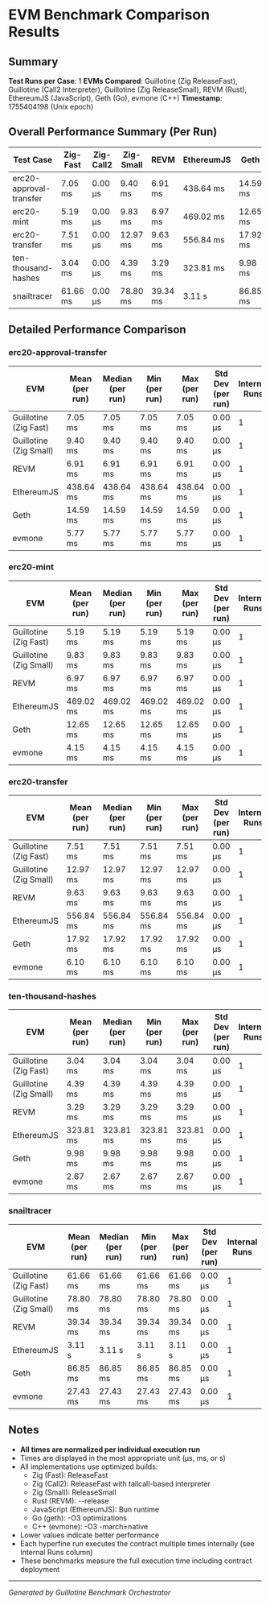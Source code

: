 # EVM Benchmark Comparison Results

## Summary

**Test Runs per Case**: 1
**EVMs Compared**: Guillotine (Zig ReleaseFast), Guillotine (Call2 Interpreter), Guillotine (Zig ReleaseSmall), REVM (Rust), EthereumJS (JavaScript), Geth (Go), evmone (C++)
**Timestamp**: 1755404198 (Unix epoch)

## Overall Performance Summary (Per Run)

| Test Case | Zig-Fast | Zig-Call2 | Zig-Small | REVM | EthereumJS | Geth | evmone |
|-----------|----------|-----------|-----------|------|------------|------|--------|
| erc20-approval-transfer   | 7.05 ms | 0.00 μs | 9.40 ms | 6.91 ms | 438.64 ms | 14.59 ms | 5.77 ms |
| erc20-mint                | 5.19 ms | 0.00 μs | 9.83 ms | 6.97 ms | 469.02 ms | 12.65 ms | 4.15 ms |
| erc20-transfer            | 7.51 ms | 0.00 μs | 12.97 ms | 9.63 ms | 556.84 ms | 17.92 ms | 6.10 ms |
| ten-thousand-hashes       | 3.04 ms | 0.00 μs | 4.39 ms | 3.29 ms | 323.81 ms | 9.98 ms | 2.67 ms |
| snailtracer               | 61.66 ms | 0.00 μs | 78.80 ms | 39.34 ms | 3.11 s | 86.85 ms | 27.43 ms |

## Detailed Performance Comparison

### erc20-approval-transfer

| EVM | Mean (per run) | Median (per run) | Min (per run) | Max (per run) | Std Dev (per run) | Internal Runs |
|-----|----------------|------------------|---------------|---------------|-------------------|---------------|
| Guillotine (Zig Fast) | 7.05 ms | 7.05 ms | 7.05 ms | 7.05 ms | 0.00 μs |             1 |
| Guillotine (Zig Small) | 9.40 ms | 9.40 ms | 9.40 ms | 9.40 ms | 0.00 μs |             1 |
| REVM        | 6.91 ms | 6.91 ms | 6.91 ms | 6.91 ms | 0.00 μs |             1 |
| EthereumJS  | 438.64 ms | 438.64 ms | 438.64 ms | 438.64 ms | 0.00 μs |             1 |
| Geth        | 14.59 ms | 14.59 ms | 14.59 ms | 14.59 ms | 0.00 μs |             1 |
| evmone      | 5.77 ms | 5.77 ms | 5.77 ms | 5.77 ms | 0.00 μs |             1 |

### erc20-mint

| EVM | Mean (per run) | Median (per run) | Min (per run) | Max (per run) | Std Dev (per run) | Internal Runs |
|-----|----------------|------------------|---------------|---------------|-------------------|---------------|
| Guillotine (Zig Fast) | 5.19 ms | 5.19 ms | 5.19 ms | 5.19 ms | 0.00 μs |             1 |
| Guillotine (Zig Small) | 9.83 ms | 9.83 ms | 9.83 ms | 9.83 ms | 0.00 μs |             1 |
| REVM        | 6.97 ms | 6.97 ms | 6.97 ms | 6.97 ms | 0.00 μs |             1 |
| EthereumJS  | 469.02 ms | 469.02 ms | 469.02 ms | 469.02 ms | 0.00 μs |             1 |
| Geth        | 12.65 ms | 12.65 ms | 12.65 ms | 12.65 ms | 0.00 μs |             1 |
| evmone      | 4.15 ms | 4.15 ms | 4.15 ms | 4.15 ms | 0.00 μs |             1 |

### erc20-transfer

| EVM | Mean (per run) | Median (per run) | Min (per run) | Max (per run) | Std Dev (per run) | Internal Runs |
|-----|----------------|------------------|---------------|---------------|-------------------|---------------|
| Guillotine (Zig Fast) | 7.51 ms | 7.51 ms | 7.51 ms | 7.51 ms | 0.00 μs |             1 |
| Guillotine (Zig Small) | 12.97 ms | 12.97 ms | 12.97 ms | 12.97 ms | 0.00 μs |             1 |
| REVM        | 9.63 ms | 9.63 ms | 9.63 ms | 9.63 ms | 0.00 μs |             1 |
| EthereumJS  | 556.84 ms | 556.84 ms | 556.84 ms | 556.84 ms | 0.00 μs |             1 |
| Geth        | 17.92 ms | 17.92 ms | 17.92 ms | 17.92 ms | 0.00 μs |             1 |
| evmone      | 6.10 ms | 6.10 ms | 6.10 ms | 6.10 ms | 0.00 μs |             1 |

### ten-thousand-hashes

| EVM | Mean (per run) | Median (per run) | Min (per run) | Max (per run) | Std Dev (per run) | Internal Runs |
|-----|----------------|------------------|---------------|---------------|-------------------|---------------|
| Guillotine (Zig Fast) | 3.04 ms | 3.04 ms | 3.04 ms | 3.04 ms | 0.00 μs |             1 |
| Guillotine (Zig Small) | 4.39 ms | 4.39 ms | 4.39 ms | 4.39 ms | 0.00 μs |             1 |
| REVM        | 3.29 ms | 3.29 ms | 3.29 ms | 3.29 ms | 0.00 μs |             1 |
| EthereumJS  | 323.81 ms | 323.81 ms | 323.81 ms | 323.81 ms | 0.00 μs |             1 |
| Geth        | 9.98 ms | 9.98 ms | 9.98 ms | 9.98 ms | 0.00 μs |             1 |
| evmone      | 2.67 ms | 2.67 ms | 2.67 ms | 2.67 ms | 0.00 μs |             1 |

### snailtracer

| EVM | Mean (per run) | Median (per run) | Min (per run) | Max (per run) | Std Dev (per run) | Internal Runs |
|-----|----------------|------------------|---------------|---------------|-------------------|---------------|
| Guillotine (Zig Fast) | 61.66 ms | 61.66 ms | 61.66 ms | 61.66 ms | 0.00 μs |             1 |
| Guillotine (Zig Small) | 78.80 ms | 78.80 ms | 78.80 ms | 78.80 ms | 0.00 μs |             1 |
| REVM        | 39.34 ms | 39.34 ms | 39.34 ms | 39.34 ms | 0.00 μs |             1 |
| EthereumJS  | 3.11 s | 3.11 s | 3.11 s | 3.11 s | 0.00 μs |             1 |
| Geth        | 86.85 ms | 86.85 ms | 86.85 ms | 86.85 ms | 0.00 μs |             1 |
| evmone      | 27.43 ms | 27.43 ms | 27.43 ms | 27.43 ms | 0.00 μs |             1 |


## Notes

- **All times are normalized per individual execution run**
- Times are displayed in the most appropriate unit (μs, ms, or s)
- All implementations use optimized builds:
  - Zig (Fast): ReleaseFast
  - Zig (Call2): ReleaseFast with tailcall-based interpreter
  - Zig (Small): ReleaseSmall
  - Rust (REVM): --release
  - JavaScript (EthereumJS): Bun runtime
  - Go (geth): -O3 optimizations
  - C++ (evmone): -O3 -march=native
- Lower values indicate better performance
- Each hyperfine run executes the contract multiple times internally (see Internal Runs column)
- These benchmarks measure the full execution time including contract deployment

---

*Generated by Guillotine Benchmark Orchestrator*
